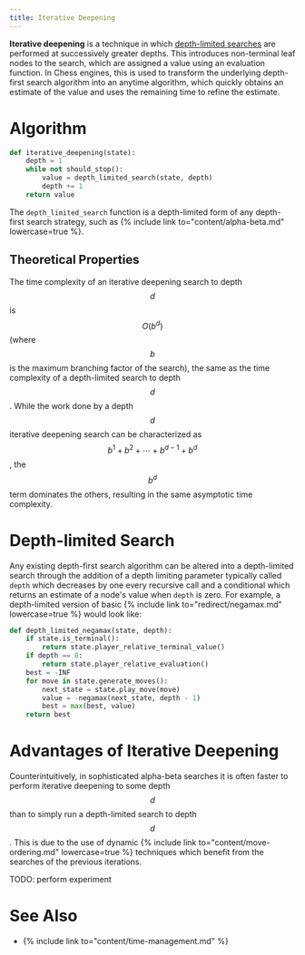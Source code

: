 ```yaml
---
title: Iterative Deepening
---
```


**Iterative deepening** is a technique in which [depth-limited searches](#depth-limited-search) are performed at successively greater depths.
This introduces non-terminal leaf nodes to the search, which are assigned a value using an evaluation function.
In Chess engines, this is used to transform the underlying depth-first search algorithm into an anytime algorithm, which quickly obtains an estimate of the value and uses the remaining time to refine the estimate.

# Algorithm

```py
def iterative_deepening(state):
    depth = 1
    while not should_stop():
        value = depth_limited_search(state, depth)
        depth += 1
    return value
```

The `depth_limited_search` function is a depth-limited form of any depth-first search strategy, such as {% include link to="content/alpha-beta.md" lowercase=true %}.

## Theoretical Properties

The time complexity of an iterative deepening search to depth $$d$$ is $$O(b^d)$$ (where $$b$$ is the maximum branching factor of the search), the same as the time complexity of a depth-limited search to depth $$d$$.
While the work done by a depth $$d$$ iterative deepening search can be characterized as $$b^1 + b^2 + \cdots + b^{d-1} + b^d$$, the $$b^d$$ term dominates the others, resulting in the same asymptotic time complexity.

# Depth-limited Search

Any existing depth-first search algorithm can be altered into a depth-limited search through the addition of a depth limiting parameter typically called `depth` which decreases by one every recursive call and a conditional which returns an estimate of a node's value when `depth` is zero.
For example, a depth-limited version of basic {% include link to="redirect/negamax.md" lowercase=true %} would look like:

```py
def depth_limited_negamax(state, depth):
    if state.is_terminal():
        return state.player_relative_terminal_value()
    if depth == 0:
        return state.player_relative_evaluation()
    best = -INF
    for move in state.generate_moves():
        next_state = state.play_move(move)
        value = -negamax(next_state, depth - 1)
        best = max(best, value)
    return best
```

# Advantages of Iterative Deepening

Counterintuitively, in sophisticated alpha-beta searches it is often faster to perform iterative deepening to some depth $$d$$ than to simply run a depth-limited search to depth $$d$$.
This is due to the use of dynamic {% include link to="content/move-ordering.md" lowercase=true %} techniques which benefit from the searches of the previous iterations.

TODO: perform experiment

# See Also

- {% include link to="content/time-management.md" %}
